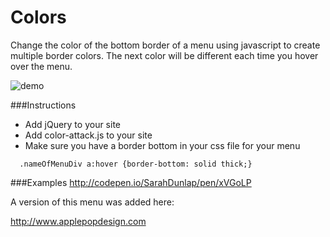 Colors
=================
Change the color of the bottom border of a menu using javascript to create multiple border colors. The next color will be different each time you hover over the menu.

![demo](http://i.imgur.com/GMPNJE6.gif)

###Instructions
- Add jQuery to your site <script src="https://ajax.googleapis.com/ajax/libs/jquery/1.12.0/jquery.min.js"></script>
- Add color-attack.js to your site
- Make sure you have a border bottom in your css file for your menu
```
  .nameOfMenuDiv a:hover {border-bottom: solid thick;}
```


###Examples
http://codepen.io/SarahDunlap/pen/xVGoLP

A version of this menu was added here:

http://www.applepopdesign.com

